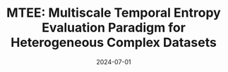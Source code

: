 ---
title: "MTEE: Multiscale Temporal Entropy Evaluation Paradigm for Heterogeneous Complex Datasets"
collection: publications
category: conferences
permalink: /publication/2024-mtee
date: 2024-07-01
venue: 'IFIP International Conference on Network and Parallel Computing'
paperurl: 'https://dl.acm.org/doi/10.1007/978-981-96-2830-8_32'
citation: 'Ledong An, Chenyang Wang, <b>Shaoyuan Huang</b>, Yang Guo, Cheng Zhang, Chao Qiue, Xiaofei Wang. (2024). &quot;MTEE: Multiscale Temporal Entropy Evaluation Paradigm for Heterogeneous Complex Datasets.&quot; <i>IFIP International Conference on Network and Parallel Computing</i>, 409-420.'
--- 